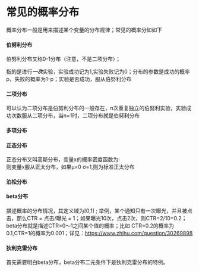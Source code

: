 常见的概率分布
====

概率分布一般是用来描述某个变量的分布规律；常见的概率分如如下

#### 伯努利分布 ####
伯努利分布又称0-1分布（注意，不是二项分布）；

指的是进行***一次***实验，实验成功记为1,实验失败记为0；分布的参数是成功的概率p，失败的概率为1-p；实验是否成功，服从伯努利分布

#### 二项分布 ####
可以认为二项分布是伯努利分布的一般存在，n次重复独立的伯努利实验，实验成功次数服从二项分布，当n=1时，二项分布就是伯努利分布

#### 多项分布 ####

#### 正态分布 ####
正态分布又叫高斯分布，变量x的概率密度函数为:
<br>则变量x服从正太分布，如果μ=0 σ=1,则为标准正太分布

#### 泊松分布 ####

#### beta分布 ####
描述概率的分布情况，其定义域为\[0,1\] ; 举例，某个通知只有一次曝光，并且被点击，那么CTR = 点击/曝光 = 1；如果曝光10次，点击2次，则CTR=2/10=0.2；beta分布就是描述CTR=0～1之间某个值的概率；比如 CTR=0.2的概率为0.1,CTR=1的概率为0.001；详见：https://www.zhihu.com/question/30269898

#### 狄利克雷分布 ####
首先需要明白beta分布，beta分布二元条件下是狄利克雷分布的特例。

